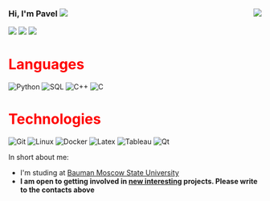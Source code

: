 ### Hi, I'm Pavel  <img src="https://img.icons8.com/color/20/000000/instagram-verification-badge.png"/><a href="" target="_blank"> <img align="right" src="https://komarev.com/ghpvc/?username=DestroyFolly"/>

<a href="" target="_blank"><img src="https://img.icons8.com/color/40/000000/telegram-app--v4.png"/></a>
<a href="" target="_blank"><img src="https://img.icons8.com/color/40/000000/linkedin-circled--v2.png"/></a>
<a href="" target="_blank"><img src="https://img.icons8.com/color/40/000000/vk-circled.png"/></a>

<h1 style="color: red">Languages</h1>

![Python](https://img.shields.io/badge/-Python-000?style=flat&logo=Python)
![SQL](https://img.shields.io/badge/-SQL-000?style=flat&logo=PostgreSQL)
![C++](https://img.shields.io/badge/-C++-000?style=flat&logo=Cplusplus)
![C](https://img.shields.io/badge/-C-000?style=flat&logo=C)

  
<h1 style="color: red">Technologies</h1>

![Git](https://img.shields.io/badge/-Git-000?style=flat&logo=git&logoColor=F05032)
![Linux](https://img.shields.io/badge/-Linux-000?style=flat&logo=linux&logoColor=FCC624)
![Docker](https://img.shields.io/badge/-Docker-000?style=flat&logo=Docker)
![Latex](https://img.shields.io/badge/-LaTex-000?style=flat&logo=LaTex)
![Tableau](https://img.shields.io/badge/-Tableau-000?style=flat&logo=Tableau)
![Qt](https://img.shields.io/badge/-Qt-000?style=flat&logo=Qt)

      
In short about me:
- I'm studing at [Bauman Moscow State University](https://bmstu.ru)
- **I am open to getting involved in <u>new interesting</u> projects. Please write to the contacts above**


